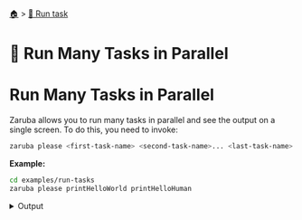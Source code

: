 <!--startTocHeader-->
[🏠](../README.md) > [🏃 Run task](README.md)
# 🍻 Run Many Tasks in Parallel
<!--endTocHeader-->

# Run Many Tasks in Parallel

Zaruba allows you to run many tasks in parallel and see the output on a single screen. To do this, you need to invoke:

```bash
zaruba please <first-task-name> <second-task-name>... <last-task-name>
```

__Example:__

<!--startCode-->
```bash
cd examples/run-tasks
zaruba please printHelloWorld printHelloHuman
```
 
<details>
<summary>Output</summary>
 
```````
💀 🔎 Job Starting...
         Elapsed Time: 2.023µs
         Current Time: 00:24:50
💀 🏁 Running 🍎 'printHelloWorld' runner on /home/gofrendi/zaruba/docs/examples/run-tasks (Attempt: 1/3)
💀 🏁 Running 🍏 'printHelloHuman' runner on /home/gofrendi/zaruba/docs/examples/run-tasks (Attempt: 1/3)
💀    🚀 printHelloWorld      🍎 hello world
💀 🎉 Successfully running 🍎 'printHelloWorld' runner (Attempt: 1/3)
💀    🚀 printHelloHuman      🍏 hello human
💀 🎉 Successfully running 🍏 'printHelloHuman' runner (Attempt: 1/3)
💀 🔎 Job Running...
         Elapsed Time: 1.99339ms
         Current Time: 00:24:50
💀 🎉 🎉🎉🎉🎉🎉🎉🎉🎉🎉🎉🎉
💀 🎉 Job Complete!!! 🎉🎉🎉
💀 🔥 Terminating
💀 🔎 Job Ended...
         Elapsed Time: 405.76486ms
         Current Time: 00:24:50
zaruba please printHelloWorld printHelloHuman
```````
</details>
<!--endCode-->


<!--startTocSubTopic-->
<!--endTocSubTopic-->
